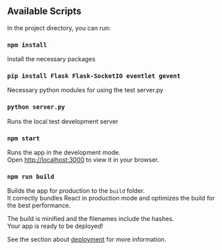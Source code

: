 
## Available Scripts

In the project directory, you can run:

### `npm install`
Install the necessary packages

### `pip install Flask Flask-SocketIO eventlet gevent`
Necessary python modules for using the test server.py

### `python server.py`
Runs the local test development server

### `npm start`

Runs the app in the development mode.\
Open [http://localhost:3000](http://localhost:3000) to view it in your browser.

### `npm run build`

Builds the app for production to the `build` folder.\
It correctly bundles React in production mode and optimizes the build for the best performance.

The build is minified and the filenames include the hashes.\
Your app is ready to be deployed!

See the section about [deployment](https://facebook.github.io/create-react-app/docs/deployment) for more information.

